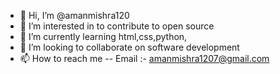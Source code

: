 - 👋 Hi, I’m @amanmishra120
- 👀 I’m interested in to contribute to open source
- 🌱 I’m currently learning html,css,python,
- 💞️ I’m looking to collaborate on software development
- 📫 How to reach me --  Email :- amanmishra1207@gmail.com

<!---
amanmishra120/amanmishra120 is a ✨ special ✨ repository because its `README.md` (this file) appears on your GitHub profile.
You can click the Preview link to take a look at your changes.
--->
